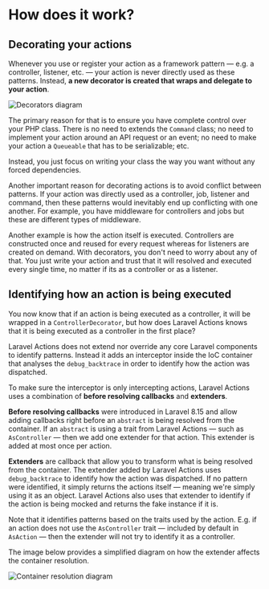 # How does it work?

## Decorating your actions

Whenever you use or register your action as a framework pattern — e.g. a controller, listener, etc. — your action is never directly used as these patterns. Instead, **a new decorator is created that wraps and delegate to your action**.

![Decorators diagram](/how-decorators.png)

The primary reason for that is to ensure you have complete control over your PHP class. There is no need to extends the `Command` class; no need to implement your action around an API request or an event; no need to make your action a `Queueable` that has to be serializable; etc.

Instead, you just focus on writing your class the way you want without any forced dependencies.

Another important reason for decorating actions is to avoid conflict between patterns. If your action was directly used as a controller, job, listener and command, then these patterns would inevitably end up conflicting with one another. For example, you have middleware for controllers and jobs but these are different types of middleware.

Another example is how the action itself is executed. Controllers are constructed once and reused for every request whereas for listeners are created on demand. With decorators, you don't need to worry about any of that. You just write your action and trust that it will resolved and executed every single time, no matter if its as a controller or as a listener.

## Identifying how an action is being executed

You now know that if an action is being executed as a controller, it will be wrapped in a `ControllerDecorator`, but how does Laravel Actions knows that it is being executed as a controller in the first place?

Laravel Actions does not extend nor override any core Laravel components to identify patterns. Instead it adds an interceptor inside the IoC container that analyses the `debug_backtrace` in order to identify how the action was dispatched.

To make sure the interceptor is only intercepting actions, Laravel Actions uses a combination of **before resolving callbacks** and **extenders**.

**Before resolving callbacks** were introduced in Laravel 8.15 and allow adding callbacks right before an `abstract` is being resolved from the container. If an `abstract` is using a trait from Laravel Actions — such as `AsController` — then we add one extender for that action. This extender is added at most once per action.

**Extenders** are callback that allow you to transform what is being resolved from the container. The extender added by Laravel Actions uses `debug_backtrace` to identify how the action was dispatched. If no pattern were identified, it simply returns the actions itself — meaning we're simply using it as an object. Laravel Actions also uses that extender to identify if the action is being mocked and returns the fake instance if it is.

Note that it identifies patterns based on the traits used by the action. E.g. if an action does not use the `AsController` trait — included by default in `AsAction` — then the extender will not try to identify it as a controller.

The image below provides a simplified diagram on how the extender affects the container resolution.

![Container resolution diagram](/how-resolution.png)
